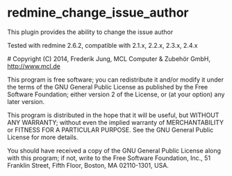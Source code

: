 redmine_change_issue_author
===========================

This plugin provides the ability to change the issue author

Tested with redmine 2.6.2, compatible with 2.1.x, 2.2.x, 2.3.x, 2.4.x


\# Copyright (C) 2014, Frederik Jung, MCL Computer & Zubehör GmbH,  http://www.mcl.de

This program is free software; you can redistribute it and/or
modify it under the terms of the GNU General Public License
as published by the Free Software Foundation; either version 2
of the License, or (at your option) any later version.

This program is distributed in the hope that it will be useful,
but WITHOUT ANY WARRANTY; without even the implied warranty of
MERCHANTABILITY or FITNESS FOR A PARTICULAR PURPOSE.  See the
GNU General Public License for more details.

You should have received a copy of the GNU General Public License
along with this program; if not, write to the Free Software
Foundation, Inc., 51 Franklin Street, Fifth Floor, Boston, MA  02110-1301, USA.
